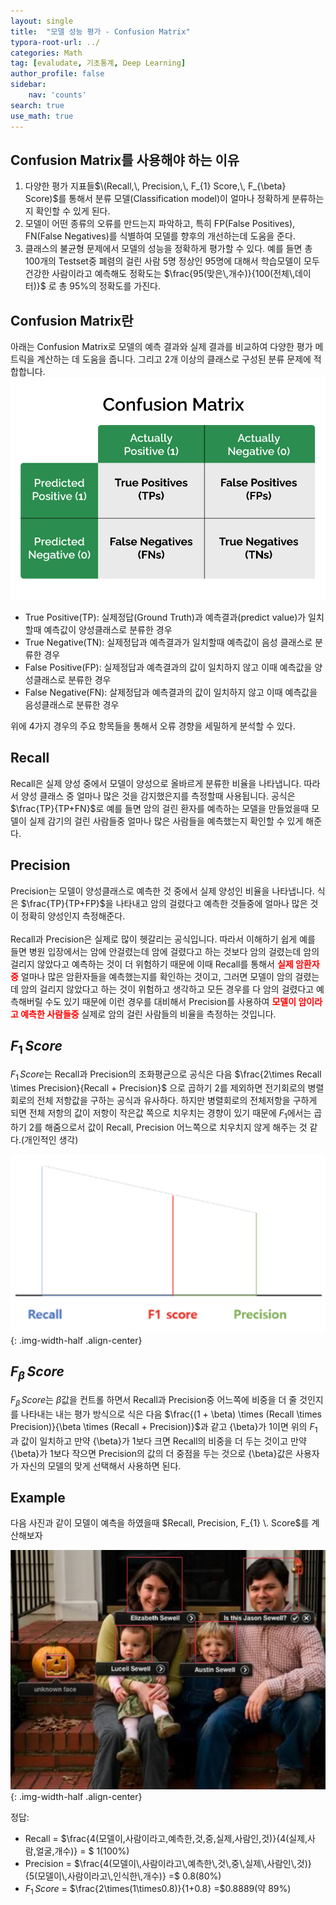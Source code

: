```yaml
---
layout: single
title:  "모델 성능 평가 - Confusion Matrix"
typora-root-url: ../
categories: Math
tag: [evaludate, 기초통계, Deep Learning]
author_profile: false
sidebar:
    nav: 'counts'
search: true
use_math: true
---
```


## Confusion Matrix를 사용해야 하는 이유
1. 다양한 평가 지표들$\(Recall,\, Precision,\, F_{1} Score,\, F_{\beta} Score)$를 통해서 분류 모델(Classification model)이 얼마나 정확하게 분류하는지 확인할 수 있게 된다.
2. 모델이 어떤 종류의 오류를 만드는지 파악하고, 특히 FP(False Positives), FN(False Negatives)를 식별하여 모델를 향후의 개선하는데 도움을 준다.
3. 클래스의 불균형 문제에서 모델의 성능을 정확하게 평가할 수 있다. 예를 들면 총 100개의 Testset중 폐렴의 걸린 사람 5명 정상인 95명에 대해서 학습모델이 모두 건강한 사람이라고 예측해도 정확도는 $\frac{95(맞은\,개수)}{100(전체\,데이터)}$ 로 총 95%의 정확도를 가진다.

## Confusion Matrix란
아래는 Confusion Matrix로 모델의 예측 결과와 실제 결과를 비교하여 다양한 평가 메트릭을 계산하는 데 도움을 줍니다. 그리고 2개 이상의 클래스로 구성된 분류 문제에 적합합니다.
![confusion_matrix](/images/2023-10-22-confusion_matrix/confusion_matrix.svg)
* True Positive(TP): 실제정답(Ground Truth)과 예측결과(predict value)가 일치할때 예측값이 양성클래스로 분류한 경우
* True Negative(TN): 실제정답과 예측결과가 일치할때 예측값이 음성 클래스로 분류한 경우
* False Positive(FP): 실제정답과 예측결과의 값이 일치하지 않고 이때 예측값을 양성클래스로 분류한 경우
* False Negative(FN): 살제정답과 예측결과의 값이 일치하지 않고 이때 예측값을 음성클래스로 분류한 경우

위에 4가지 경우의 주요 항목들을 통해서 오류 경향을 세밀하게 분석할 수 있다.

## Recall
Recall은 실제 양성 중에서 모델이 양성으로 올바르게 분류한 비율을 나타냅니다. 따라서 양성 클래스 중 얼마나 많은 것을 감지했은지를 측정할때 사용됩니다.
공식은 $\frac{TP}{TP+FN}$로 예를 들면 암의 걸린 환자를 예측하는 모델을 만들었을때 모델이 실제 감기의 걸린 사람들중 얼마나 많은 사람들을 예측했는지 확인할 수 있게 해준다.

## Precision
Precision는 모델이 양성클래스로 예측한 것 중에서 실제 양성인 비율을 나타냅니다. 식은 $\frac{TP}{TP+FP}$을 나타내고 암의 걸렸다고 예측한 것들중에 얼마나 많은 것이 정확히 양성인지 측정해준다.
<br>
<br>
Recall과 Precision은 실제로 많이 헷갈리는 공식입니다. 따라서 이해하기 쉽게 예를 들면 병원 입장에서는 암에 안걸렸는데 암에 걸렸다고 하는 것보다 암의 걸렸는데 암의 걸리지 않았다고 예측하는 것이 더 위험하기 때문에 이때 Recall를 통해서 <span style="color:red">**실제 암환자 중**</span> 얼마나 많은 암환자들을 예측했는지를 확인하는 것이고, 그러면 모델이 암의 걸렸는데 암의 걸리지 않았다고 하는 것이 위험하고 생각하고 모든 경우를 다 암의 걸렸다고 예측해버릴 수도 있기 때문에 이런 경우를 대비해서 Precision를 사용하여 <span style="color:red">**모델이 암이라고 예측한 사람들중**</span> 실제로 암의 걸린 사람들의 비율을 측정하는 것입니다.

## $F_{1}\, Score$
$F_{1}\, Score$는 Recall과 Precision의 조화평균으로 공식은 다음 $\frac{2\times Recall \times Precision}{Recall + Precision}$ 으로 곱하기 2를 제외하면 전기회로의 병렬회로의 전체 저항값을 구하는 공식과 유사하다. 하지만 병렬회로의 전체저항을 구하게 되면 전체 저항의 값이 저항이 작은값 쪽으로 치우치는 경향이 있기 때문에 $F_{1}$에서는 곱하기 2를 해줌으로서 값이 Recall, Precision 어느쪽으로 치우치지 않게 해주는 것 같다.(개인적인 생각)

![f1](/images/2023-10-22-confusion_matrix/f1.png){: .img-width-half .align-center}

## $F_{\beta}\, Score$
$F_{\beta}\, Score$는 ${\beta}$값을 컨트롤 하면서 Recall과 Precision중 어느쪽에 비중을 더 줄 것인지를 나타내는 내는 평가 방식으로 식은 다음 $\frac{(1 + \beta) \times (Recall \times Precision)}{\beta \times (Recall + Precision)}$과 같고 {\beta}가 1이면 위의 $F_{1}$과 값이 일치하고 만약 {\beta}가 1보다 크면 Recall의 비중을 더 두는 것이고 만약 {\beta}가 1보다 작으면 Precision의 값의 더 중점을 두는 것으로 {\beta}값은 사용자가 자신의 모델의 맞게 선택해서 사용하면 된다.

## Example
다음 사진과 같이 모델이 예측을 하였을때 $Recall, Precision, F_{1} \. Score$를 계산해보자

![confusion_matrix_example](/images/2023-10-22-confusion_matrix/confusion_matrix_example.jpeg){: .img-width-half .align-center}

정답:
* Recall = $\frac{4(모델이\,사람이라고\,예측한\,것\,중\,실제\,사람인\,것)}{4(실제\,사람\,얼굴\,개수)} = $  1(100%)
* Precision = $\frac{4(모델이\,사람이라고\,예측한\,것\,중\,실제\,사람인\,것)}{5(모델이\,사람이라고\,인식한\,개수)} =$ 0.8(80%)
* $F_{1}\,Score$ = $\frac{2\times(1\times0.8)}{1+0.8} =$0.8889(약 89%)